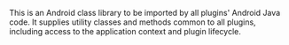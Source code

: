 This is an Android class library to be imported by all plugins' Android Java code. It supplies utility classes and methods common to all plugins, including access to the application context and plugin lifecycle.